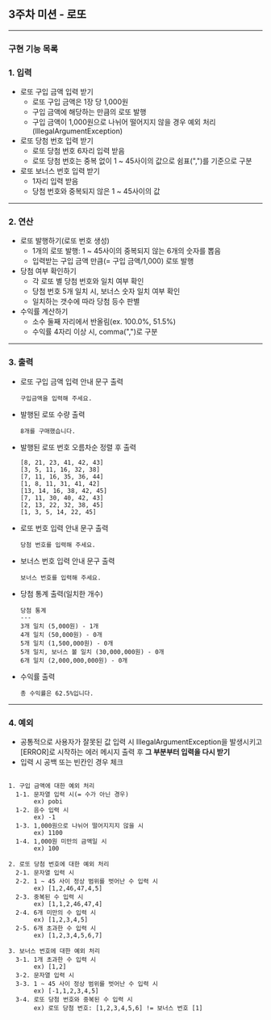 ## 3주차 미션 - 로또

---
### 구현 기능 목록 

### 1. 입력
- 로또 구입 금액 입력 받기
  - 로또 구입 금액은 1장 당 1,000원
  - 구입 금액에 해당하는 만큼의 로또 발행
  - 구입 금액이 1,000원으로 나뉘어 떨어지지 않을 경우 예외 처리(IllegalArgumentException)
- 로또 당첨 번호 입력 받기
  - 로또 당첨 번호 6자리 입력 받음
  - 로또 당첨 번호는 중복 없이 1 ~ 45사이의 값으로 쉼표(",")를 기준으로 구분
- 로또 보너스 번호 입력 받기
  - 1자리 입력 받음
  - 당첨 번호와 중복되지 않은 1 ~ 45사이의 값
---
### 2. 연산
- 로또 발행하기(로또 번호 생성)
  - 1개의 로또 발행: 1 ~ 45사이의 중복되지 않는 6개의 숫자를 뽑음
  - 입력받는 구입 금액 만큼(= 구입 금액/1,000) 로또 발행
- 당첨 여부 확인하기
  - 각 로또 별 당첨 번호와 일치 여부 확인
  - 당첨 번호 5개 일치 시, 보너스 숫자 일치 여부 확인
  - 일치하는 갯수에 따라 당첨 등수 판별 
- 수익률 계산하기 
  - 소수 둘째 자리에서 반올림(ex. 100.0%, 51.5%)
  - 수익률 4자리 이상 시, comma(",")로 구분
---
### 3. 출력
- 로또 구입 금액 입력 안내 문구 출력
    ```
    구입금액을 입력해 주세요.
    ```
- 발행된 로또 수량 출력
    ```
    8개를 구매했습니다.
    ```
- 발행된 로또 번호 오름차순 정렬 후 출력
    ```
    [8, 21, 23, 41, 42, 43]
    [3, 5, 11, 16, 32, 38]
    [7, 11, 16, 35, 36, 44]
    [1, 8, 11, 31, 41, 42]
    [13, 14, 16, 38, 42, 45]
    [7, 11, 30, 40, 42, 43]
    [2, 13, 22, 32, 38, 45]
    [1, 3, 5, 14, 22, 45]
    ```
- 로또 번호 입력 안내 문구 출력
    ```
    당첨 번호를 입력해 주세요.
    ```
- 보너스 번호 입력 안내 문구 출력
    ```
    보너스 번호를 입력해 주세요.
    ```
- 당첨 통계 출력(일치한 개수)
    ```
    당첨 통계
    ---
    3개 일치 (5,000원) - 1개
    4개 일치 (50,000원) - 0개
    5개 일치 (1,500,000원) - 0개
    5개 일치, 보너스 볼 일치 (30,000,000원) - 0개
    6개 일치 (2,000,000,000원) - 0개
    ```
- 수익률 출력
    ```
    총 수익률은 62.5%입니다.
    ```
---
### 4. 예외 
- 공통적으로 사용자가 잘못된 값 입력 시 IllegalArgumentException을 발생시키고 [ERROR]로 시작하는 에러 메시지 출력 후 **그 부분부터 입력을 다시 받기**
- 입력 시 공백 또는 빈칸인 경우 체크 
```

1. 구입 금액에 대한 예외 처리 
  1-1. 문자열 입력 시(= 수가 아닌 경우)
       ex) pobi
  1-2. 음수 입력 시 
       ex) -1
  1-3. 1,000원으로 나뉘어 떨어지지지 않을 시 
       ex) 1100
  1-4. 1,000원 미만의 금액일 시 
       ex) 100
       
2. 로또 당첨 번호에 대한 예외 처리 
  2-1. 문자열 입력 시 
  2-2. 1 ~ 45 사이 정상 범위를 벗어난 수 입력 시 
       ex) [1,2,46,47,4,5]
  2-3. 중복된 수 입력 시 
       ex) [1,1,2,46,47,4]
  2-4. 6개 미만의 수 입력 시 
       ex) [1,2,3,4,5]
  2-5. 6개 초과한 수 입력 시 
       ex) [1,2,3,4,5,6,7]
       
3. 보너스 번호에 대한 예외 처리 
  3-1. 1개 초과한 수 입력 시 
       ex) [1,2]
  3-2. 문자열 입력 시 
  3-3. 1 ~ 45 사이 정상 범위를 벗어난 수 입력 시 
       ex) [-1,1,2,3,4,5]
  3-4. 로또 당첨 번호와 중복된 수 입력 시 
       ex) 로또 당첨 번호: [1,2,3,4,5,6] != 보너스 번호 [1]
```